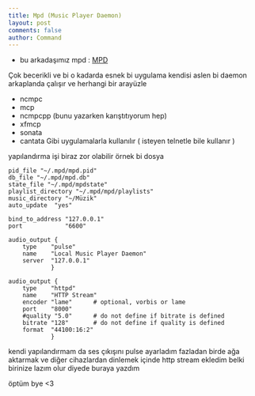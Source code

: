 ```yaml
---
title: Mpd (Music Player Daemon)
layout: post
comments: false
author: Command
---
```


* bu arkadaşımız mpd : [MPD](http://www.musicpd.org)

Çok becerikli ve bi o kadarda esnek bi uygulama kendisi aslen bi daemon
arkaplanda çalışır ve herhangi bir arayüzle 
* ncmpc
* mcp
* ncmpcpp (bunu yazarken karıştıtıyorum hep)
* xfmcp
* sonata
* cantata 
Gibi uygulamalarla kullanılır ( isteyen telnetle bile kullanır )

yapılandırma işi biraz zor olabilir örnek bi dosya 

```
pid_file "~/.mpd/mpd.pid"
db_file "~/.mpd/mpd.db"
state_file "~/.mpd/mpdstate"
playlist_directory "~/.mpd/mpd/playlists"
music_directory	"~/Müzik"
auto_update  "yes"

bind_to_address	"127.0.0.1"
port			"6600"

audio_output {
	type	"pulse"
	name	"Local Music Player Daemon"
	server	"127.0.0.1"
			}
	
audio_output {
	type	"httpd"    
	name	"HTTP Stream"
	encoder	"lame"		# optional, vorbis or lame
	port	"8000"
	#quality "5.0"		# do not define if bitrate is defined
	bitrate	"128"		# do not define if quality is defined
	format	"44100:16:2"
			}													
```

kendi yapılandırmam da ses çıkışını pulse ayarladım fazladan birde ağa aktarmak ve diğer cihazlardan dinlemek içinde http stream ekledim
belki birinize lazım olur diyede buraya yazdım 

öptüm bye <3

